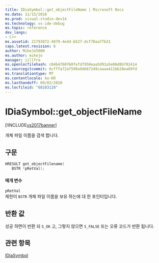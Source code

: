 ```yaml
---
title: IDiaSymbol::get_objectFileName | Microsoft Docs
ms.date: 11/15/2016
ms.prod: visual-studio-dev14
ms.technology: vs-ide-debug
ms.topic: reference
dev_langs:
- C++
ms.assetid: 21793872-4879-4e4d-b527-dcf70aa7fb31
caps.latest.revision: 6
author: MikeJo5000
ms.author: mikejo
manager: jillfra
ms.openlocfilehash: c84b4760760fefd7950eaa5d91a5e06d8b782414
ms.sourcegitcommit: 6cfffa72af599a9d667249caaaa411bb28ea69fd
ms.translationtype: MT
ms.contentlocale: ko-KR
ms.lasthandoff: 09/02/2020
ms.locfileid: "68183128"
---
```

# <a name="idiasymbolget_objectfilename"></a>IDiaSymbol::get_objectFileName
[!INCLUDE[vs2017banner](../../includes/vs2017banner.md)]

개체 파일 이름을 검색 합니다.  
  
## <a name="syntax"></a>구문  
  
```cpp  
HRESULT get_objectFilename(   
   BSTR *pRetVal);  
```  
  
#### <a name="parameters"></a>매개 변수  
 `pRetVal`  
 제한이 `BSTR` 개체 파일 이름을 보유 하는에 대 한 포인터입니다.  
  
## <a name="return-value"></a>반환 값  
 성공 하면이 반환 되 `S_OK` 고, 그렇지 않으면 `S_FALSE` 또는 오류 코드가 반환 됩니다.  
  
## <a name="see-also"></a>관련 항목  
 [IDiaSymbol](../../debugger/debug-interface-access/idiasymbol.md)
